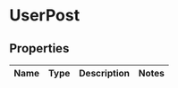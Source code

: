 
# UserPost

## Properties
Name | Type | Description | Notes
------------ | ------------- | ------------- | -------------



